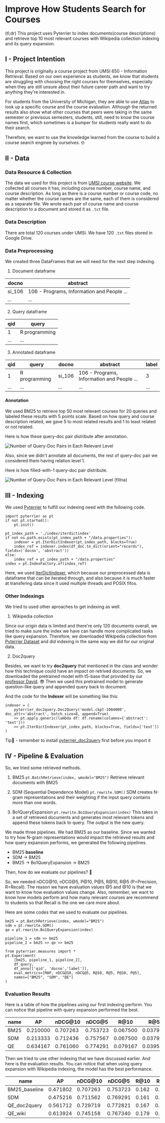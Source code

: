 # Improve How Students Search for Courses
(tl;dr)
This project uses Pyterrier to index documents(course descriptions) and retrieve top 10 most relevant courses with Wikipedia collection indexing and its query expansion.


## I - Project Intention
This project is originally a course project from UMSI 650 - Information Retrieval. Based on our own experience as students, we know that students are struggling with choosing the right courses for themselves, especially when they are still unsure about their future career path and want to try anything they're interested in.

For students from the University of Michigan, they are able to use [Atlas](https://atlas.ai.umich.edu/) to look up a specific course and the course evaluation. Although the returned results also show what other courses that peers were taking in the same semester or previsous semesters, students, still, need to know the course names first, which sometimes is a bumper for students really want to do their search.

Therefore, we want to use the knowledge learned from the course to build a course search enginee by ourselves. 🤓

## II - Data
### Data Resource & Collection
The data we used for this project is from [UMSI course website](https://www.si.umich.edu/programs/courses). We collected all courses it has, including course number, course name, and course description. As long as there is a course number or course code, no matter whether the course names are the same, each of them is considered as a separate file. We wrote each pair of course name and course description to a document and stored it as `.txt` file.

### Data Description
There are total 120 courses under UMSI. We have 120 `.txt` files stored in Google Drive.

### Data Preprocessing
We created three DataFrames that we will need for the next step indexing.

1. Document dataframe

docno | abstract
---|---
si_106 | 106 - Programs, Information and People ...
... | ...
  
2. Query dataframe

qid | query
--- | ---
1 | R programming
... | ...

3. Annotated dataframe

qid | query | docno | abstract | label
---| ---| --- | --- | --- 
1 | R programming | si_106 | 106 - Programs, Information and People ... | 3
...|...|...|...|...


#### Annotation
We used BM25 to retrieve top 50 most relevant courses for 20 queries and labeled these results with 5 points scale. Based on how query and course description related, we gave 5 to most related results and 1 to least related or not related.

Here is how these query-doc pair distribute after annotation.

![Number of Query-Doc Pairs in Each Relevant Level](https://github.com/yang19-zzy/umsi-course-IR/blob/main/image/barplot1.png)


Also, since we didn't annotate all documents, the rest of query-doc pair we considered them having relation level 1.

Here is how filled-with-1 query-doc pair distribute.

![Number of Query-Doc Pairs in Each Relevant Level (fillna)](https://github.com/yang19-zzy/umsi-course-IR/blob/main/image/barplot2.png)


## III - Indexing
We used [Pyterrier](https://pyterrier.readthedocs.io/en/latest/installation.html) to fulfill our indexing need with the following code.
```
import pyterrier as pt
if not pt.started():
    pt.init()

pt_index_path = './index/iterdictindex'
if not os.path.exists(pt_index_path + "/data.properties"):
    indexer = pt.IterDictIndexer(pt_index_path, blocks=True)
    index_ref = indexer.index(df_doc.to_dict(orient="records"), fields=('docno', 'abstract'))
else:
    index_ref = pt_index_path + "/data.properties"
index = pt.IndexFactory.of(index_ref)
```
Here, we used [IterDictIndexer](https://pyterrier.readthedocs.io/en/latest/terrier-indexing.html#iterdictindexer), which because our preprocessed data is dataframe that can be iterated through, and also because it is much faster at transfering data since it used multiple threads and POSIX fifos.

### Other Indexings
We tried to used other aproaches to get indexing as well.
1. Wikipedia collection

Since our origin data is limited and there're only 120 documents overall, we tried to make sure the index we have can handle more complicated tasks like query expansion. Therefore, we downloaded Wikipedia collection from [Pyterrier Dataset](https://pyterrier.readthedocs.io/en/latest/datasets.html#available-datasets) and did indexing in the same way we did for our original data.

2. Doc2query

Besides, we want to try **doc2query** that mentioned in the class and wonder how this technique could have an impact on retrived documents. So, we downloaded the pretrained model with t5-base that provided by our [professor David](https://jurgens.people.si.umich.edu/). 😎  Then we used this pretrained model to generate question-like query and appended query back to document.

And the code for the **Indexer** will be something like this:
```
indexer = (
    pyterrier_doc2query.Doc2Query('model.ckpt-1004000', doc_attr='abstract', batch_size=8, append=True)
    >> pt.apply.generic(lambda df: df.rename(columns={'abstract': 'text'}))
    >> pt.IterDictIndexer(pt_index_path, blocks=True, fields=['text'])
)
```
Tip📝 - remember to install [pyterrier_doc2query](https://github.com/terrierteam/pyterrier_doc2query) first before you import it

## IV - Pipeline & Evaluation
So, we tried some retrieved methods.
1. BM25
`pt.BatchRetrieve(index, wmodel="BM25")`
Retrieve relevant documents with BM25

2. SDM (Sequential Dependence Model)
`pt.rewrite.SDM()`
SDM creates N-gram representations and their weighting if the input query contains more than one words.

3. Bo1QueryExpansion
`pt.rewrite.Bo1QueryExpansion(index)`
This takes in a set of retrieved documents and generates most relevant tokens and append these tokens back to query. The output is the new query.

We made three pipelines. We had BM25 as our baseline. Since we wanted to try how N-gram representations would impact the retrieved results and how query expansion performs, we generated the following pipelines.
- BM25 **baseline**
- SDM -> BM25
- BM25 -> Bo1QueryExpansion -> BM25

Then, how do we evaluate our pipelines? 🤔  

So, we needed nDCG@10, nDCG@5, P@10, P@5, R@10, R@5 (P=Precision, R=Recall). The reason we have evaluation values @5 and @10 is that we want to know how evaluation values change. Also, remember, we want to know how models perform and how many relevant courses are recommend to students so that Recall is the one we care more about.

Here are some codes that we used to evaluate our pipelines.
```
bm25 = pt.BatchRetrieve(index, wmodel="BM25")
sdm = pt.rewrite.SDM()
qe = pt.rewrite.Bo1QueryExpansion(index)

pipeline_1 = sdm >> bm25
pipeline_2 = bm25 >> qe >> bm25

from pyterrier.measures import *
pt.Experiment(
    [bm25, pipeline_1, pipeline_2],
    df_query,
    df_anno[['qid', 'docno','label']],
    eval_metrics=[MAP, nDCG@10, nDCG@5, R@10, R@5, P@10, P@5],
    names=["BM25", "SDM", "QE"]
)
```

### Evaluation Results
Here is a table of how the pipelines using our first indexing perform. You can notice that pipeline with query expansion performed the best.

name |	AP	| nDCG@10	| nDCG@5 |	R@10	| R@5	| P@10	| P@5
--- | --- | --- | --- | --- | --- | --- | --- 
BM25	|0.210000|	0.707263|	0.753723|	0.067500|	0.037917|	0.81|	0.91
SDM|	0.213333|	0.712436|	0.757567|	0.067500|	0.037917|	0.81|	0.91
QE|	0.634167|	0.761060|	0.774291|	0.079167|	0.039583|	0.95|	0.95

Then we tried to use other indexing that we have discussed earlier. And here is the evaluation results. You can notice that when using query expansion with Wikipedia indexing, the model has the best performance.

name |	AP	| nDCG@10	| nDCG@5 |	R@10	| R@5	| P@10	| P@5
--- | --- | --- | --- | --- | --- | --- | --- 
BM25_baseline|	0.471802|	0.707263|	0.753723|	0.162|	0.091|	0.810|	0.91
SDM	|0.475216|	0.711562|	0.769291|	0.161|	0.090|	0.805|	0.90|
QE_doc2query|	0.561712|	0.729719|	0.772821|	0.167|	0.092|	0.835|	0.92
QE_wiki|	0.613924|	0.745158|	0.767340|	0.179|	0.095|	0.895|	0.95
